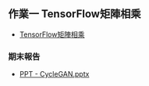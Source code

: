 

## 作業一 TensorFlow矩陣相乘
- [TensorFlow矩陣相乘](tfnumpy.ipynb)

### 期末報告
- [PPT - CycleGAN.pptx](CycleGAN.pptx)
